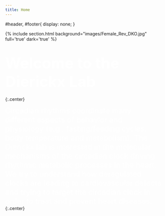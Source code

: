 ```yaml
---
title: Home
---
```



#header, #footer{
    display: none;
}

{% include section.html background="images/Female_Rev_DKO.jpg" full='true' dark='true' %}  


#  <span style="color: white;font-weight:bold;font-size:3rem;align:center">Welcome to the Dierickx Lab</span>
{:.center}

<div>
  <span style="color:white;font-size:1.5rem;font-style: Arial">
Circadian rhythms coordinate many different aspects of behavior and physiology (e.g., fasting/feeding cycles, body temperature and metabolism). The Dierickx lab is interested in the molecular mechanisms of the circadian clock driving rhythmic metabolic processes in the heart. We try to understand how deregulated clocks are leading to cardiovascular defects and trying to target the circadian clock in order to treat and prevent heart diseases.
  </span> 
</div>
{:.center}



